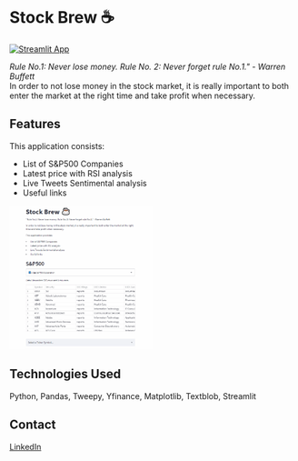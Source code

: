 # Stock Brew ☕ 
[![Streamlit App](https://static.streamlit.io/badges/streamlit_badge_black_white.svg)](https://share.streamlit.io/ghliew/stockbrew)

*Rule No.1: Never lose money. Rule No. 2: Never forget rule No.1." - Warren Buffett* <br/>
In order to not lose money in the stock market, it is really important to both enter the market at the right time and take profit when necessary.

## Features
This application consists:
- List of S&P500 Companies
- Latest price with RSI analysis
- Live Tweets Sentimental analysis
- Useful links

<img src="demo.gif" width="50%" height="50%">

## Technologies Used
Python, Pandas, Tweepy, Yfinance, Matplotlib, Textblob, Streamlit

## Contact
[LinkedIn](https://www.linkedin.com/in/guang-hui-liew/)
